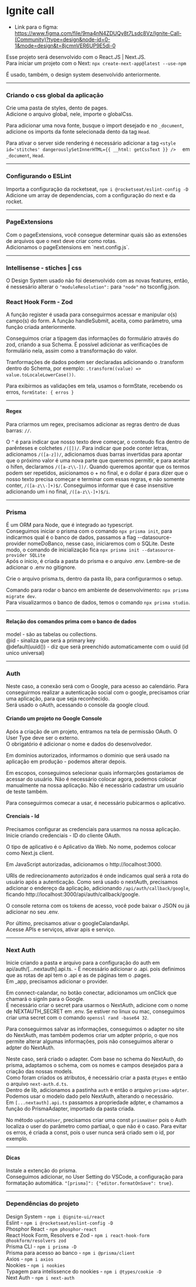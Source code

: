 <h1>Ignite call</h1>

- Link para o figma:
  https://www.figma.com/file/9ma4nN4ZDUQy8t7Lsdc8Vz/Ignite-Call-(Community)?type=design&node-id=0-1&mode=design&t=8jcmnVER6UP9E5di-0

Esse projeto será desenvolvido com o React.JS | Next.JS. <br />
Para iniciar um projeto com o Next: `npx create-next-app@latest --use-npm`

É usado, também, o design system desenvolvido anteriormente.

---

<h3>Criando o css global da aplicação</h3>
Crie uma pasta de styles, dento de pages. <br />
Adicione o arquivo global, nele, importe o globalCss.

Para adicionar uma nova fonte, busque o import desejado e no `_document`, adicione os imports da fonte selecionada dento da tag `Head`.

Para ativar o server side rendering é necessário adicionar a tag `<style id='stitches' dangerouslySetInnerHTML={{ __html: getCssText }} />  ` em `_document`, `Head`.

---

<h3>Configurando o ESLint</h3>

Importa a configuração da rocketseat, `npm i @rocketseat/eslint-config -D` <br />
Adicione um array de dependencias, com a configuração do next e da rocket.

---

<h3>PageExtensions</h3>
Com o pageExtensions, você consegue determinar quais são as extensões de arquivos que o next deve criar como rotas. <br />
Adicionamos o pageExtensions em `next.config.js`.

---

<h3>Intellisense - stiches | css </h3>

O Design System usado não foi desenvolvido com as novas features, então, é nessesário alterar o `"moduleResolution":` para `"node"` no tsconfig.json.

<h3>React Hook Form - Zod</h3>

A função register é usada para conseguirmos acessar e manipular o(s) campo(s) do form. A função handleSubmit, aceita, como parâmetro, uma função criada anteriormente.

Conseguimos criar a tipagem das informações do formulário através do zod, criando a sua Schema. É possível adicionar as verificações de formulário nela, assim como a transformação do valor.

Tranformações de dados podem ser declaradas adicionando o .transform dentro do Schema, por exemplo: `.transform((value) => value.toLocaleLowerCase())`.

Para exibirmos as validações em tela, usamos o formState, recebendo os erros, `formState: { erros }`

---

<h4>Regex</h4>

Para criarmos um regex, precisamos adicionar as regras dentro de duas barras: `//`.

O `^` é para indicar que nosso texto deve começar, o conteudo fica dentro de parênteses e colchetes `/([])/`. Para indicar que pode conter letras, adicionamos `/([a-z])/`, adicionamos duas barras invertidas para apontar que o próximo valor é uma nova parte que queremos permitir, e para aceitar o hifen, declaramos `/([a-z\\-])/`.
Quando queremos apontar que os termos podem ser repetidos, asicionamos o + no final, e o dollar é para dizer que o nosso texto precisa começar e terminar com essas regras, e não somente conter, `/([a-z\\-]+)$/`. Conseguimos informar que é case insensitive adicionando um i no final, `/([a-z\\-]+)$/i`.

---

<h3>Prisma</h3>

É um ORM para Node, que é integrado ao typescript.<br />
Conseguimos iniciar o prisma com o comando `npx prisma init`, para indicarmos qual é o banco de dados, passamos a flag --datasource-provider nomeDoBanco, nesse caso, iniciaremos com o SQLite. Deste modo, o comando de inicialização fica `npx prisma init --datasource-provider SQLite`<br />
Após o inicio, é criada a pasta do prisma e o arquivo .env. Lembre-se de adicionar o .env no gitignore.

Crie o arquivo prisma.ts, dentro da pasta lib, para configurarmos o setup.

Comando para rodar o banco em ambiente de desenvolvimento: `npx prisma migrate dev`. <br />
Para visualizarmos o banco de dados, temos o comando `npx prisma studio`.

---

<h4>Relação dos comandos prima com o banco de dados</h4>

model - são as tabelas ou collections. <br />
@id - sinaliza que será a primary key <br />
@default(uuid()) - diz que será preenchido automaticamente com o uuid (id unico universal)

---

<h3>Auth</h3>

Neste caso, a conexão será com o Google, para acesso ao calendário.
Para conseguirmos realizar a autenticação social com o google, precisamos criar uma aplicação, para que seja reconhecido. <br />
Será usado o oAuth, acessando o console da google cloud.

<h4>Criando um projeto no Google Console</h4>

Após a criação de um projeto, entramos na tela de permissão OAuth. O User Type deve ser o externo. <br />
O obrigatório é adicionar o nome e dados do desenvolvedor.

Em domínios autorizados, informamos o dominio que será usado na aplicação em produção - podemos alterar depois.

Em escopos, conseguimos selecionar quais informarções gostariamos de acessar do usuário. Não é necessário colocar agora, podemos colocar manualmente na nossa aplicação.
Não é necessário cadastrar um usuário de teste também.

Para conseguirmos comecar a usar, é necessário pubicarmos o aplicativo.

<h4>Crenciais - Id</h4>

Precisamos configurar as credenciais para usarmos na nossa aplicação. Inicie criando credenciais - ID do cliente OAuth.

O tipo de aplicativo é o Aplicativo da Web. No nome, podemos colocar como Next.js client.

Em JavaScript autorizadas, adicionamos o
http://localhost:3000.

URIs de redirecionamento autorizados é onde indicamos qual será a rota do usuário após a autenticação. Como será usado o nextAuth, precisamos adicionar o endereço da aplicação, adicionando `/api/auth/callback/google`, ficando http://localhost:3000/api/auth/callback/google.

O console retorna com os tokens de acesso, você pode baixar o JSON ou já adicionar no seu .env.

Por último, precisamos ativar o googleCalandarApi. <br />
Acesse APIs e serviços, ativar apis e serviço.

---

<h3>Next Auth</h3>

Inicie criando a pasta e arquivo para a configuração do auth em api/auth/[...nextauth].api.ts. - É necessário adicionar o .api. pois definimos que as rotas de api tem o .api e as de páginas tem o .pages.<br />
Em \_app, precisamos adicionar o provider.

Em connect-calandar, no botão conectar, adicionamos um onClick que chamará o signIn para o Google. <br />
É necessário criar o secret para usarmos o NextAuth, adicione com o nome de NEXTAUTH_SECRET em .env. Se estiver no linux ou mac, conseguimos criar uma secret com o comando `openssl rand -base64 32`.

Para conseguirmos salvar as informações, conseguimos o adapter no site do NextAuth, mas também podemos criar um adpter próprio, o que nos permite alterar algumas informações, pois não conseguimos alterar o adpter do NextAuth. <br />

Neste caso, será criado o adapter. Com base no schema do NextAuth, do prisma, adaptamos o schema, com os nomes e campos desejados para a criação das nossas models.<br />
Como foram criados os atributos, é necessário criar a pasta `@types` e então o arquivo `next-auth.d.ts`. <br/>
Dentro de lib, adicionamos a pastinha `auth` e então o arquivo `prisma-adpter`. Podemos usar o modelo dado pelo NextAuth, alterando o necessário. <br />
Em `[...nextauth].api.ts` passamos a propriedade adpter, e chamamos a função do PrismaAdapter, importado da pasta criada.

No método `updateUser`, precisamos criar uma const `prismaUser` pois o Auth localiza o user do parâmetro como partiaal, o que não é o caso. Para evitar os erros, é criada a const, pois o user nunca será criado sem o id, por exemplo.

---

<h4>Dicas</h4>

Instale a extenção do prisma. <br />
Conseguimos adicionar, no User Setting do VSCode, a configuração para formatação automática. `"[prisma]": {"editor.formatOnSave": true}`.

---

<h3>Dependências do projeto</h3>

Design System - `npm i @ignite-ui/react` <br />
Eslint - `npm i @rocketseat/eslint-config -D` <br />
Phosphor React - `npm phosphor-react` <br />
React Hook Form, Resolvers e Zod - `npm i react-hook-form @hookform/resolvers zod` <br />
Prisma CLI - `npm i prisma -D` <br />
Prisma para acesso ao banco - `npm i @prisma/client` <br />
Axios - `npm i axios` <br />
Nookies - `npm i nookies` <br />
Typagem para intelissence do nookies - `npm i @types/cookie -D` <br />
Next Auth - `npm i next-auth` <br />

